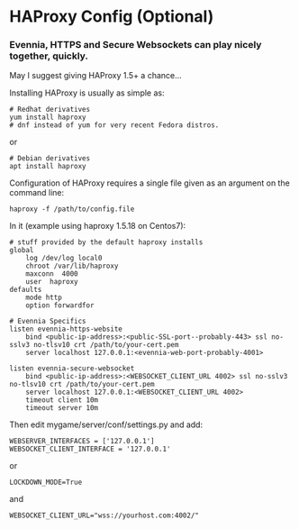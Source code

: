 # HAProxy Config (Optional)

### Evennia, HTTPS and Secure Websockets can play nicely together, quickly.
May I suggest giving HAProxy 1.5+ a chance...

Installing HAProxy is usually as simple as:
```
# Redhat derivatives
yum install haproxy
# dnf instead of yum for very recent Fedora distros.
```
or
```
# Debian derivatives
apt install haproxy
```

Configuration of HAProxy requires a single file given as an argument on the command line:
```
haproxy -f /path/to/config.file
```

In it (example using haproxy 1.5.18 on Centos7):
```
# stuff provided by the default haproxy installs
global
    log /dev/log local0
    chroot /var/lib/haproxy
    maxconn  4000
    user  haproxy
defaults
    mode http
    option forwardfor

# Evennia Specifics
listen evennia-https-website
    bind <public-ip-address>:<public-SSL-port--probably-443> ssl no-sslv3 no-tlsv10 crt /path/to/your-cert.pem
    server localhost 127.0.0.1:<evennia-web-port-probably-4001>

listen evennia-secure-websocket
    bind <public-ip-address>:<WEBSOCKET_CLIENT_URL 4002> ssl no-sslv3 no-tlsv10 crt /path/to/your-cert.pem
    server localhost 127.0.0.1:<WEBSOCKET_CLIENT_URL 4002>
    timeout client 10m
    timeout server 10m
```

Then edit mygame/server/conf/settings.py and add:
```
WEBSERVER_INTERFACES = ['127.0.0.1']
WEBSOCKET_CLIENT_INTERFACE = '127.0.0.1'
```
or
```
LOCKDOWN_MODE=True
```
and
```
WEBSOCKET_CLIENT_URL="wss://yourhost.com:4002/"
```